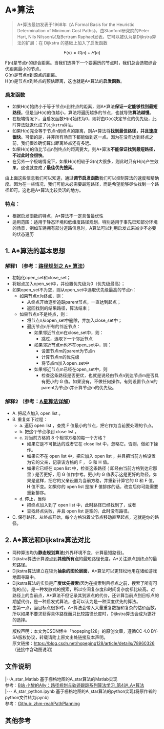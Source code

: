# A*算法

> A*算法最初发表于1968年《A Formal Basis for the Heuristic Determination of Minimum Cost Paths》，由Stanford研究院的Peter Hart, Nils Nilsson以及Bertram Raphael发表。它可以被认为是Dijkstra算法的扩展：在 Dijkstra 的基础上加入了启发函数  

$$F(n) = G(n) +H(n)$$  

F(n)是节点n的综合距离。当我们选择下一个要遍历的节点时，我们总会选取综合优距离最小的节点。  
G(n)是节点n到源点的距离。  
H(n)是节点n到终点的预估距离，这也就是A*算法的**启发函数**。  

### 启发函数
  - 如果H(n)始终小于等于节点n到终点的距离，则A*算法**保证一定能够找到最短路径**。但是当H(n)的值越小，算法将遍历越多的节点，也就导致**算法越慢**。  
  - 在极端情况下，当启发函数H(n)始终为0，则将由G(n)决定节点的优先级，此时算法就退化成了`Dijkstra算法`。  
  - 如果H(n)完全等于节点n到终点的距离，则A*算法将**找到最佳路径，并且速度很快**。可惜的是，并非所有场景下都能做到这一点。因为在没有达到终点之前，我们很难确切算出距离终点还有多远。  
  - 如果H(n)的值比节点n到终点的距离要大，则A*算法**不能保证找到最短路径，不过此时会很快**。  
  - 在另外一个极端情况下，如果H(n)相较于G(n)大很多，则此时只有H(n)产生效果，这也就变成了**最佳优先搜索**。  

由上面这些信息我们可以知道，通过**调节启发函数**我们可以控制算法的速度和精确度。因为在一些情况，我们可能未必需要最短路径，而是希望能够尽快找到一个路径即可。这也是A*算法比较灵活的地方。

### 特点：  
- 根据启发函数的特点，A*算法不一定具备最优性
- 适用范围：适用于静态环境和低维度路径规划，特别适用于事先已知部分环境的场景，例如车辆拥有部分道路信息时，A算法可以利用启发式来减少不必要的状态遍历

## 1. A*算法的基本思想

### 解释1 （参考：[路径规划之 A* 算法](https://paul.pub/a-star-algorithm/)）

* 初始化open_set和close_set；
* 将起点加入open_set中，并设置优先级为0（优先级最高）；
* 如果open_set不为空，则从open_set中选取优先级最高的节点n：
    * 如果节点n为终点，则：
        * 从终点开始逐步追踪parent节点，一直达到起点；
        * 返回找到的结果路径，算法结束；
    * 如果节点n不是终点，则：
        * 将节点n从open_set中删除，并加入close_set中；
        * 遍历节点n所有的邻近节点：
            * 如果邻近节点m在close_set中，则：
                * 跳过，选取下一个邻近节点
            * 如果邻近节点m也不在open_set中，则：
                * 设置节点m的parent为节点n
                * 计算节点m的优先级
                * 将节点m加入open_set中
            * 如果邻近节点m已经在open_set中，则
                * 检查这条路径是否更优，也就是说经由节点n到达节点m是否具有更小的 G 值。如果没有，不做任何操作。有则设置节点m的parent为节点n并计算节点m的优先级。

### 解释2 （参考：[A星算法详解](https://blog.csdn.net/hitwhylz/article/details/23089415)）
* A. 把起点加入 open list 。
* B. 重复如下过程：
    * a. 遍历 open list ，查找 F 值最小的节点，把它作为当前要处理的节点。
    * b. 把这个节点移到 close list 。
    * c. 对当前方格的 8 个相邻方格的每一个方格？
       * 如果它是不可抵达的或者它在 close list 中，忽略它。否则，做如下操作。
       * 如果它不在 open list 中，把它加入 open list ，并且把当前方格设置为它的父亲，记录该方格的 F ， G 和 H 值。
       * 如果它已经在 open list 中，检查这条路径 ( 即经由当前方格到达它那里 ) 是否更好，用 G 值作参考。更小的 G 值表示这是更好的路径。如果是这样，把它的父亲设置为当前方格，并重新计算它的 G 和 F 值， H 值不变。如果你的 open list 是按 F 值排序的话，改变后你可能需要重新排序。
    * d. 停止，当你
       * 把终点加入到了 open list 中，此时路径已经找到了，或者
       * 查找终点失败，并且 open list 是空的，此时没有路径。
* C. 保存路径。从终点开始，每个方格沿着父节点移动直至起点，这就是你的路径。

## 2. A*算法和Dijkstra算法对比 

- 两种算法均为**静态规划算法**(外界环境不变，计算最短路径)。
- Dijkstra算法计算源点到**其他所有点**的最短路径长度，A*关注源点到终点的最短路径。
- Dijkstra算法建立在较为**抽象的图论层面**，A*算法可以更轻松地用在诸如游戏地图寻路中。
- Dijkstra算法的实质是**广度优先搜索**(因为在搜索到目标点之前，搜索了所有可能的点)，是一种发散式的搜索，所以空间复杂度和时间复杂度都比较高。对路径上的当前点，A*算法不但记录其到源点的代价，还计算当前点到目标点的期望代价，是一种启发式算法，也可以认为是一种深度优先的算法。
- 由第一点，当目标点很多时，A*算法会带入大量重复数据和复杂的估价函数，所以如果不要求获得具体路径而只比较路径长度时，Dijkstra算法会成为更好的选择。  
————————————————  
版权声明：本文为CSDN博主「hopeping128」的原创文章，遵循CC 4.0 BY-SA版权协议，转载请附上原文出处链接及本声明。  
原文链接：https://blog.csdn.net/hopeping128/article/details/78960326 （链接中含动图说明）

## 文件说明
|--A_star_Matlab 基于栅格地图的A_star算法的Matlab实现  
参考：[B站 小黎的Ally：路径规划与轨迹跟踪系列算法学习_第4讲_A*算法](https://www.bilibili.com/video/BV1Jt4y1z7Ry?spm_id_from=333.788.recommend_more_video.2&vd_source=be5bd51fafff7d21180e251563899e5e%3E)  
|--- A_star_python.ipynb 基于栅格地图的A_star算法的python实现(将原作者的python文件转为ipynb)  
参考：[Github: zhm-real/PathPlanning](https://github.com/zhm-real/PathPlanning)  
## 其他参考